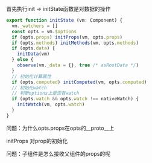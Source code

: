 首先执行init -> initState函数是对数据的操作

```js
export function initState (vm: Component) {
  vm._watchers = []
  const opts = vm.$options
  if (opts.props) initProps(vm, opts.props)
  if (opts.methods) initMethods(vm, opts.methods)
  if (opts.data) {
    initData(vm)
  } else {
    observe(vm._data = {}, true /* asRootData */)
  }
  // 初始化计算属性
  if (opts.computed) initComputed(vm, opts.computed)
  // 初始化watch 
  // 判断options上是否有watch
  if (opts.watch && opts.watch !== nativeWatch) {
    initWatch(vm, opts.watch)
  }
}
```

问题：为什么opts.props在opts的__proto__上

initProps 对prop的初始化

问题：子组件是怎么接收父组件的props的呢

